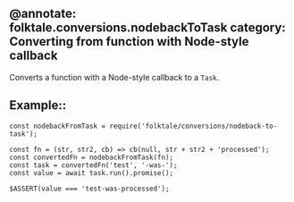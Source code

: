 @annotate: folktale.conversions.nodebackToTask
category: Converting from function with Node-style callback
---
Converts a function with a Node-style callback to a `Task`.


## Example::

    const nodebackFromTask = require('folktale/conversions/nodeback-to-task');

    const fn = (str, str2, cb) => cb(null, str + str2 + 'processed');
    const convertedFn = nodebackFromTask(fn);
    const task = convertedFn('test', '-was-');
    const value = await task.run().promise();

    $ASSERT(value === 'test-was-processed');
